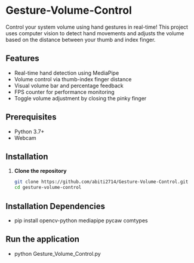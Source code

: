 # Gesture-Volume-Control

Control your system volume using hand gestures in real-time! This project uses computer vision to detect hand movements and adjusts the volume based on the distance between your thumb and index finger.

## Features 
- Real-time hand detection using MediaPipe
- Volume control via thumb-index finger distance
- Visual volume bar and percentage feedback
- FPS counter for performance monitoring
- Toggle volume adjustment by closing the pinky finger

## Prerequisites 
- Python 3.7+
- Webcam

## Installation 

1. **Clone the repository**
   ```bash
   git clone https://github.com/abiti2714/Gesture-Volume-Control.git
   cd gesture-volume-control
## Installation Dependencies
  - pip install opencv-python mediapipe pycaw comtypes
## Run the application
   - python Gesture_Volume_Control.py
